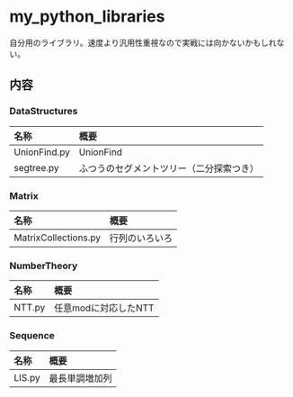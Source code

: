 # my_python_libraries
自分用のライブラリ。速度より汎用性重視なので実戦には向かないかもしれない。

## 内容
### DataStructures
|名称|概要|
|:--|:--|
|UnionFind.py|UnionFind|
|segtree.py|ふつうのセグメントツリー（二分探索つき）|

### Matrix
|名称|概要|
|:--|:--|
|MatrixCollections.py|行列のいろいろ|

### NumberTheory
|名称|概要|
|:--|:--|
|NTT.py|任意modに対応したNTT|

### Sequence
|名称|概要|
|:--|:--|
|LIS.py|最長単調増加列|
